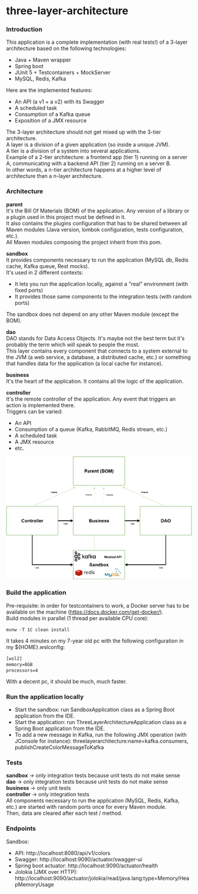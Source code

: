 # three-layer-architecture

### Introduction
This application is a complete implementation (with real tests!) of a 3-layer architecture based on the following technologies:
   - Java + Maven wrapper
   - Spring boot
   - JUnit 5 + Testcontainers + MockServer
   - MySQL, Redis, Kafka

Here are the implemented features:
   - An API (a v1 + a v2) with its Swagger
   - A scheduled task
   - Consumption of a Kafka queue
   - Exposition of a JMX resource

The 3-layer architecture should not get mixed up with the 3-tier architecture.  
A layer is a division of a given application (so inside a unique JVM).  
A tier is a division of a system into several applications.  
Example of a 2-tier architecture: a frontend app (tier 1) running on a server A, communicating with a backend API (tier 2) running on a server B.  
In other words, a n-tier architecture happens at a higher level of architecture than a n-layer architecture.  

### Architecture
**parent**  
It's the Bill Of Materials (BOM) of the application. Any version of a library or a plugin used in this project must be defined in it.  
It also contains the plugins configuration that has to be shared between all Maven modules (Java version, lombok configuration, tests configuration, etc.).  
All Maven modules composing the project inherit from this pom.

**sandbox**  
It provides components necessary to run the application (MySQL db, Redis cache, Kafka queue, Rest mocks).  
It's used in 2 different contexts:
   - It lets you run the application locally, against a "real" environment (with fixed ports)
   - It provides those same components to the integration tests (with random ports)

The sandbox does not depend on any other Maven module (except the BOM).

**dao**  
DAO stands for Data Access Objects. It's maybe not the best term but it's probably the term which will speak to people the most.  
This layer contains every component that connects to a system external to the JVM (a web service, a database, a distributed cache, etc.) or something that handles data for the application (a local cache for instance).  

**business**  
It's the heart of the application. It contains all the logic of the application.  

**controller**  
It's the remote controller of the application. Any event that triggers an action is implemented there.  
Triggers can be varied:
   - An API
   - Consumption of a queue (Kafka, RabbitMQ, Redis stream, etc.)
   - A scheduled task
   - A JMX resource
   - etc.

![Architecture](three-layer-architecture.drawio.png?raw=true)

### Build the application
Pre-requisite: in order for testcontainers to work, a Docker server has to be available on the machine (https://docs.docker.com/get-docker/).  
Build modules in parallel (1 thread per available CPU core):
```
mvnw -T 1C clean install
```

It takes 4 minutes on my 7-year old pc with the following configuration in my ${HOME}\.wslconfig:
```
[wsl2]
memory=8GB
processors=4
```
With a decent pc, it should be much, much faster.

### Run the application locally
   - Start the sandbox: run SandboxApplication class as a Spring Boot application from the IDE.
   - Start the application: run ThreeLayerArchitectureApplication class as a Spring Boot application from the IDE.
   - To add a new message in Kafka, run the following JMX operation (with JConsole for instance): threelayerarchitecture:name=kafka.consumers, publishCreateColorMessageToKafka

### Tests
**sandbox** -> only integration tests because unit tests do not make sense  
**dao** -> only integration tests because unit tests do not make sense  
**business** -> only unit tests  
**controller** -> only integration tests  
All components necessary to run the application (MySQL, Redis, Kafka, etc.) are started with random ports once for every Maven module.  
Then, data are cleared after each test / method.  

### Endpoints
Sandbox:  
   - API: http://localhost:8080/api/v1/colors  
   - Swagger: http://localhost:9090/actuator/swagger-ui  
   - Spring boot actuator: http://localhost:9090/actuator/health  
   - Jolokia (JMX over HTTP):  http://localhost:9090/actuator/jolokia/read/java.lang:type=Memory/HeapMemoryUsage